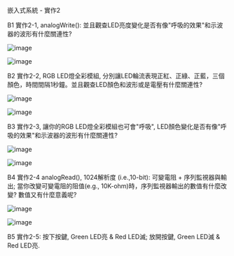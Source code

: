嵌入式系統 - 實作2

B1 實作2-1, analogWrite(): 並且觀查LED亮度變化是否有像"呼吸的效果"和示波器的波形有什麼關連性?

![image](https://cdn.discordapp.com/attachments/873583171197886514/886449238702178344/unknown.png)

![image](https://cdn.discordapp.com/attachments/873583171197886514/886449296696811580/unknown.png)



B2 實作2-2, RGB LED燈全彩模組, 分別讓LED輪流表現正紅、正綠、正藍，三個顏色，時間間隔1秒鐘。並且觀查LED顏色和波形或是電壓有什麼關連性?

![image](https://cdn.discordapp.com/attachments/873583171197886514/886454039569641472/unknown.png)

![image](https://cdn.discordapp.com/attachments/873583171197886514/886452990909751306/unknown.png)



B3 實作2-3, 讓你的RGB LED燈全彩模組也可會"呼吸", LED顏色變化是否有像"呼吸的效果"和示波器的波形有什麼關連性?

![image](https://cdn.discordapp.com/attachments/873583171197886514/886455371684786226/unknown.png)

![image](https://user-images.githubusercontent.com/89329091/132971212-f302a260-9657-4476-98d9-3f6fdbd6a421.png)



B4 實作2-4 analogRead(), 1024解析度 (i.e.,10-bit): 可變電阻 + 序列監視器與輸出; 當你改變可變電阻的阻值(e.g., 10K-ohm)時，序列監視器輸出的數值有什麼改變? 數值又有什麼意義呢?

![image](https://cdn.discordapp.com/attachments/873583171197886514/899272499299221504/unknown.png)

![image](https://cdn.discordapp.com/attachments/873583171197886514/899272877491253268/unknown.png)



B5 實作2-5: 按下按鍵, Green LED亮 & Red LED滅; 放開按鍵, Green LED滅 & Red LED亮.

